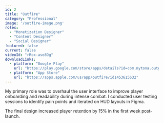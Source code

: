 ```yaml
---
id: 2
title: "Outfire"
category: "Professional"
image: '/outfire-image.png'
roles: 
  - "Monetization Designer"
  - "Content Designer"
  - "Social Designer"
featured: false
current: false
videoId: "rRox-ase8Dg"
downloadLinks:
  - platform: "Google Play"
    url: "https://play.google.com/store/apps/details?id=com.mytona.outgun&hl=en_NZ"
  - platform: "App Store"
    url: "https://apps.apple.com/us/app/outfire/id1453615632"
---
```


My primary role was to overhaul the user interface to improve player onboarding and readability during intense combat. I conducted user testing sessions to identify pain points and iterated on HUD layouts in Figma.

The final design increased player retention by 15% in the first week post-launch.